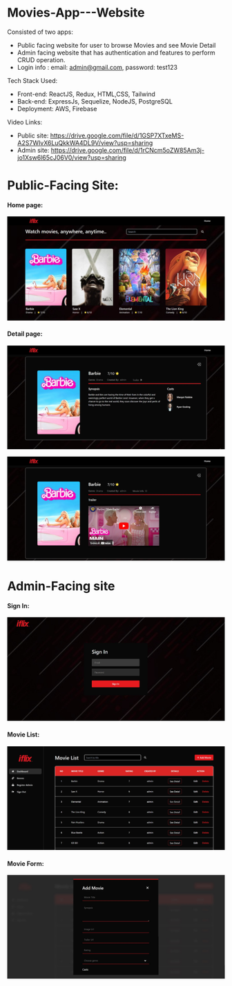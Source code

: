 # Movies-App---Website

Consisted of two apps:

- Public facing website for user to browse Movies and see Movie Detail
- Admin facing website that has authentication and features to perform CRUD operation.
- Login info : email: admin@gmail.com, password: test123

Tech Stack Used:

- Front-end: ReactJS, Redux, HTML,CSS, Tailwind
- Back-end: ExpressJs, Sequelize, NodeJS, PostgreSQL
- Deployment: AWS, Firebase

Video Links:

- Public site: https://drive.google.com/file/d/1GSP7XTxeMS-A2S7WIvX6LuQkkWA4DL9V/view?usp=sharing
- Admin site: https://drive.google.com/file/d/1rCNcm5oZW85Am3j-jo1Xsw6l65cJ06V0/view?usp=sharing

# Public-Facing Site:

#### Home page:

![homepage](screenshots/1.jpg)

#### Detail page:

![detailpage1](screenshots/2.jpg)

![detailpage2](screenshots/3.jpg)

# Admin-Facing site

#### Sign In:

![logIn](screenshots/4.jpg)

#### Movie List:

![movieList](screenshots/5.jpg)

#### Movie Form:

![movieForm](screenshots/6.jpg)
